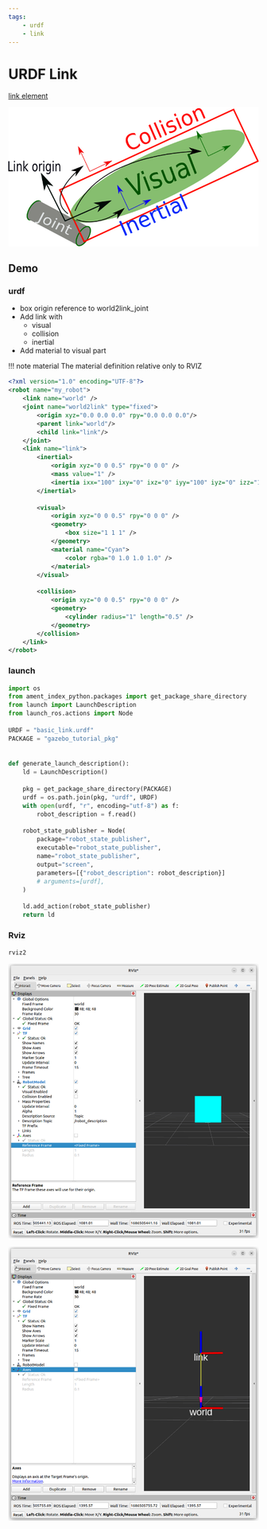 ```yaml
---
tags:
    - urdf
    - link
---
```


# URDF Link
[link element](https://wiki.ros.org/urdf/XML/link)


![](images/link.png)


## Demo
### urdf
- box origin reference to world2link_joint
- Add link with
  - visual
  - collision
  - inertial
- Add material to visual part

!!! note material
    The material definition relative only to RVIZ

     

```xml title="basic_link.urdf" linenums="1" hl_lines="5 11 17 27"
<?xml version="1.0" encoding="UTF-8"?>
<robot name="my_robot">
    <link name="world" />
    <joint name="world2link" type="fixed">
        <origin xyz="0.0 0.0 0.0" rpy="0.0 0.0 0.0"/>
        <parent link="world"/>
        <child link="link"/>
    </joint>
    <link name="link">
        <inertial>
            <origin xyz="0 0 0.5" rpy="0 0 0" />
            <mass value="1" />
            <inertia ixx="100" ixy="0" ixz="0" iyy="100" iyz="0" izz="100" />
        </inertial>

        <visual>
            <origin xyz="0 0 0.5" rpy="0 0 0" />
            <geometry>
                <box size="1 1 1" />
            </geometry>
            <material name="Cyan">
                <color rgba="0 1.0 1.0 1.0" />
            </material>
        </visual>

        <collision>
            <origin xyz="0 0 0.5" rpy="0 0 0" />
            <geometry>
                <cylinder radius="1" length="0.5" />
            </geometry>
        </collision>
    </link>
</robot>
```

### launch

```python title="urdf_link.launch.py"
import os
from ament_index_python.packages import get_package_share_directory
from launch import LaunchDescription
from launch_ros.actions import Node

URDF = "basic_link.urdf"
PACKAGE = "gazebo_tutorial_pkg"


def generate_launch_description():
    ld = LaunchDescription()

    pkg = get_package_share_directory(PACKAGE)
    urdf = os.path.join(pkg, "urdf", URDF)
    with open(urdf, "r", encoding="utf-8") as f:
        robot_description = f.read()

    robot_state_publisher = Node(
        package="robot_state_publisher",
        executable="robot_state_publisher",
        name="robot_state_publisher",
        output="screen",
        parameters=[{"robot_description": robot_description}]
        # arguments=[urdf],
    )

    ld.add_action(robot_state_publisher)
    return ld

```

### Rviz

```bash title="run rviz"
rviz2
```


![](images/rviz_link_with_world.png)

![](images/rviz_link_with_world_tf.png)